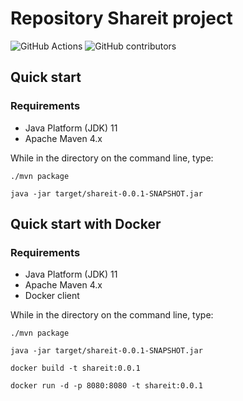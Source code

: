 # Repository Shareit project
![GitHub Actions](https://github.com/Difirton/java-shareit/actions/workflows/api-tests.yml/badge.svg)
![GitHub contributors](https://img.shields.io/github/contributors/Difirton/java-shareit?color=green)

## Quick start
### Requirements

- Java Platform (JDK) 11
- Apache Maven 4.x


While in the directory on the command line, type:

`./mvn package`

`java -jar target/shareit-0.0.1-SNAPSHOT.jar`

## Quick start with Docker
### Requirements

- Java Platform (JDK) 11
- Apache Maven 4.x
- Docker client


While in the directory on the command line, type:

`./mvn package`

`java -jar target/shareit-0.0.1-SNAPSHOT.jar`

`docker build -t shareit:0.0.1`

`docker run -d -p 8080:8080 -t shareit:0.0.1`

